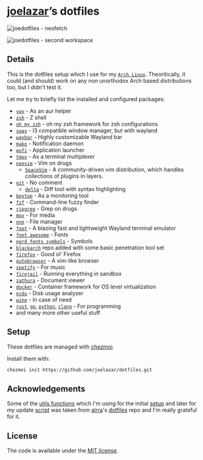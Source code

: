 # [joelazar](https://github.com/joelazar)’s dotfiles

![joedotfiles - neofetch](https://user-images.githubusercontent.com/16268238/76142019-d1728f80-6069-11ea-9d44-a46382414c5c.png)

![joedotfiles - second workspace](https://user-images.githubusercontent.com/16268238/76142030-fb2bb680-6069-11ea-9d5f-c955479af682.png)

## Details

This is the dotfiles setup which I use for my [`Arch Linux`](https://archlinux.org/).
Theoritically, it could (and should) work on any non unorthodox Arch based
distributions too, but I didn't test it.

Let me try to briefly list the installed and configured packages:

* [`yay`](https://github.com/Jguer/yay) - As an aur helper
* [`zsh`](http://zsh.sourceforge.net/) - Z shell
* [`oh my zsh`](https://ohmyz.sh/) - oh my zsh framework for zsh configurations
* [`sway`](https://swaywm.org/) - I3 compatible window manager, but with wayland
* [`waybar`](https://github.com/Alexays/Waybar) - Highly customizable Wayland bar
* [`mako`](https://github.com/emersion/mako) - Notification daemon
* [`wofi`](https://hg.sr.ht/~scoopta/wofi) - Application launcher
* [`tmux`](https://github.com/tmux/tmux) - As a terminal multiplexer
* [`neovim`](https://neovim.io/) - Vim on drugs
  * [`SpaceVim`](https://spacevim.org/) - A community-driven vim distribution, which handles collections of plugins in layers.
* [`git`](https://git-scm.com/) - No comment
  * [`delta`](https://github.com/dandavison/delta) - Diff tool with syntax highlighting
* [`bpytop`](https://github.com/aristocratos/bpytop) - As a monitoring tool
* [`fzf`](https://github.com/junegunn/fzf) - Command-line fuzzy finder
* [`ripgrep`](https://github.com/BurntSushi/ripgrep) - Grep on drugs
* [`mpv`](https://mpv.io/) - For media
* [`nnn`](https://github.com/jarun/nnn) - File manager
* [`foot`](https://codeberg.org/dnkl/foot) - A blazing fast and lightweight Wayland terminal emulator
* [`font awesome`](https://origin.fontawesome.com/) - Fonts
* [`nerd fonts symbols`](https://www.nerdfonts.com/) - Symbols
* [`blackarch`](https://blackarch.org/) repo added with some basic penetration tool set
* [`firefox`](https://www.mozilla.org/en-GB/firefox/) - Good ol' Firefox
* [`qutebrowser`](https://github.com/qutebrowser/qutebrowser) - A vim-like browser
* [`spotify`](https://www.spotify.com/) - For music
* [`firejail`](https://firejail.wordpress.com/) - Running everything in sandbox
* [`zathura`](https://github.com/pwmt/zathura) - Document viewer
* [`docker`](https://www.docker.com/) - Container framework for OS level virtualization
* [`ncdu`](https://dev.yorhel.nl/ncdu) - Disk usage analyzer
* [`wine`](https://www.winehq.org/) - In case of need
* [`rust`](https://www.rust-lang.org/), [`go`](https://golang.org/), [`python`](https://www.python.org/), [`clang`](https://clang.llvm.org/) - For programming
* and many more other useful stuff

## Setup

These dotfiles are managed with [chezmoi](https://github.com/twpayne/chezmoi).

Install them with:

```sh
chezmoi init https://github.com/joelazar/dotfiles.git
```

## Acknowledgements

Some of the [utils functions](scripts/) which I'm using for the initial [setup](run_once_install_packages.sh) and later for my update [script](private_dot_local/bin/executable_update_everything) was taken from [alrra](https://github.com/alrra)'s [dotfiles](https://github.com/alrra/dotfiles) repo and I'm really grateful for it.

## License

The code is available under the [MIT license](LICENSE).
